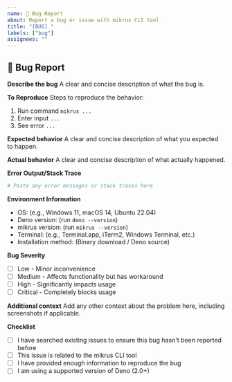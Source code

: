 ```yaml
---
name: 🐛 Bug Report
about: Report a bug or issue with mikrus CLI tool
title: "[BUG] "
labels: ["bug"]
assignees: ""
---
```


## 🐛 Bug Report

**Describe the bug**
A clear and concise description of what the bug is.

**To Reproduce**
Steps to reproduce the behavior:
1. Run command `mikrus ...`
2. Enter input `...`
3. See error `...`

**Expected behavior**
A clear and concise description of what you expected to happen.

**Actual behavior**
A clear and concise description of what actually happened.

**Error Output/Stack Trace**
```bash
# Paste any error messages or stack traces here
```

**Environment Information**
- OS: (e.g., Windows 11, macOS 14, Ubuntu 22.04)
- Deno version: (run `deno --version`)
- mikrus version: (run `mikrus --version`)
- Terminal: (e.g., Terminal.app, iTerm2, Windows Terminal, etc.)
- Installation method: (Binary download / Deno source)

**Bug Severity**
- [ ] Low - Minor inconvenience
- [ ] Medium - Affects functionality but has workaround
- [ ] High - Significantly impacts usage
- [ ] Critical - Completely blocks usage

**Additional context**
Add any other context about the problem here, including screenshots if applicable.

**Checklist**
- [ ] I have searched existing issues to ensure this bug hasn't been reported before
- [ ] This issue is related to the mikrus CLI tool
- [ ] I have provided enough information to reproduce the bug
- [ ] I am using a supported version of Deno (2.0+)